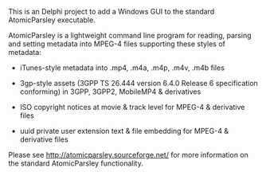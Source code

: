 This is an Delphi project to add a Windows GUI to the standard AtomicParsley executable.

AtomicParsley is a lightweight command line program for reading, parsing and setting metadata into MPEG-4 files supporting these styles of metadata:

  * iTunes-style metadata into .mp4, .m4a, .m4p, .m4v, .m4b files

  * 3gp-style assets (3GPP TS 26.444 version 6.4.0 Release 6 specification conforming) in 3GPP, 3GPP2, MobileMP4 & derivatives

  * ISO copyright notices at movie & track level for MPEG-4 & derivative files

  * uuid private user extension text & file embedding for MPEG-4 & derivative files

Please see http://atomicparsley.sourceforge.net/ for more information on the standard AtomicParsley functionality.